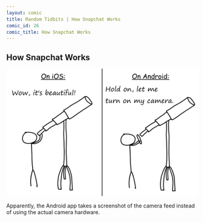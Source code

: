 ```yaml
---
layout: comic
title: Random Tidbits | How Snapchat Works
comic_id: 26
comic_title: How Snapchat Works
---
```


## How Snapchat Works

<img id="img26" src="/assets/images/26.png">

Apparently, the Android app takes a screenshot of the camera feed instead of using the actual camera hardware.
